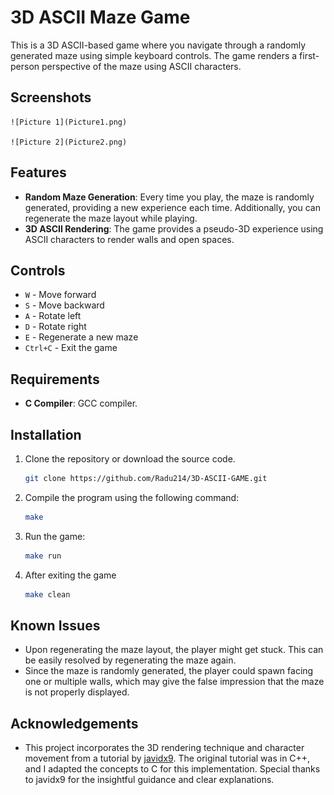 # 3D ASCII Maze Game

This is a 3D ASCII-based game where you navigate through a randomly generated maze using simple keyboard controls. The game renders a first-person perspective of the maze using ASCII characters.

## Screenshots
    ![Picture 1](Picture1.png)

    ![Picture 2](Picture2.png)


## Features

- **Random Maze Generation**: Every time you play, the maze is randomly generated, providing a new experience each time. Additionally, you can regenerate the maze layout while playing.
- **3D ASCII Rendering**: The game provides a pseudo-3D experience using ASCII characters to render walls and open spaces.

## Controls

- `W` - Move forward
- `S` - Move backward
- `A` - Rotate left
- `D` - Rotate right
- `E` - Regenerate a new maze
- `Ctrl+C` - Exit the game

## Requirements

- **C Compiler**: GCC compiler.

## Installation

1. Clone the repository or download the source code.
    ```bash
    git clone https://github.com/Radu214/3D-ASCII-GAME.git
    ```
	
2. Compile the program using the following command:

    ```bash
    make
    ```

3. Run the game:

    ```bash
    make run 
    ```
4. After exiting the game
	 ```bash
    make clean 
    ```

## Known Issues

- Upon regenerating the maze layout, the player might get stuck. This can be easily resolved by regenerating the maze again.  
- Since the maze is randomly generated, the player could spawn facing one or multiple walls, which may give the false impression that the maze is not properly displayed.

## Acknowledgements 
- This project incorporates the 3D rendering technique and character movement from a tutorial by [javidx9](https://www.youtube.com/@javidx9). The original tutorial was in C++, and I adapted the concepts to C for this implementation. Special thanks to javidx9 for the insightful guidance and clear explanations.
